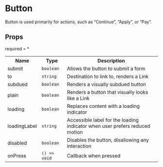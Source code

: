 # Button

Button is used primarily for actions, such as “Continue”, “Apply”, or “Pay”.
 
## Props
required = *
<table><tr><th>Name</th><th>Type</th><th>Description</th></tr><tr><td>submit</td><td><code>boolean</code></td><td>Allows the button to submit a form </td></tr><tr><td>to</td><td><code>string</code></td><td>Destination to link to, renders a Link </td></tr><tr><td>subdued</td><td><code>boolean</code></td><td>Renders a visually subdued button </td></tr><tr><td>plain</td><td><code>boolean</code></td><td>Renders a button that visually looks like a Link </td></tr><tr><td>loading</td><td><code>boolean</code></td><td>Replaces content with a loading indicator </td></tr><tr><td>loadingLabel</td><td><code>string</code></td><td>Accessible label for the loading indicator when user prefers reduced motion </td></tr><tr><td>disabled</td><td><code>boolean</code></td><td>Disables the button, disallowing any interaction </td></tr><tr><td>onPress</td><td><code>() => void</code></td><td>Callback when pressed </td></tr></table>